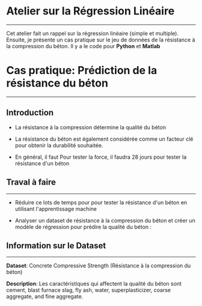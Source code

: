 # Atelier sur la Régression Linéaire
-------
Cet atelier fait un rappel sur la régression linéaire (simple et multiple). 
Ensuite, je présente un cas pratique sur le jeu de données de la résistance à la compression du béton. 
Il y a le code pour **Python** et **Matlab**


# Cas pratique: Prédiction de la résistance du béton
-------
## Introduction
* La résistance à la compression détermine la qualité du béton

* La résistance du béton est également considérée comme un facteur clé pour obtenir la durabilité souhaitée.

* En général, il faut Pour tester la force, il faudra 28 jours pour tester la résistance d'un béton

## Traval à faire
-------
* Réduire ce lots de temps pour pour tester la résistance d'un béton en utilisant l'apprentissage machine

* Analyser un dataset de résistance à la compression du béton et créer un modèle de régression pour prédire la qualité du béton :

## Information sur le Dataset
-------
**Dataset**: Concrete Compressive Strength (Résistance à la compression du béton)

**Description**: Les caractéristiques qui affectent la qualité du béton sont cement, blast furnace slag, fly ash, water, superplasticizer, coarse aggregate, and fine aggregate.
